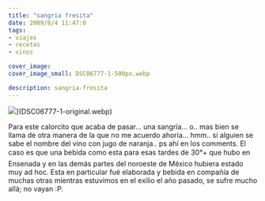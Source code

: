 ```yaml
---
title: "sangria fresita"
date: 2009/8/4 11:47:0
tags: 
- viajes
- recetas
- vinos

cover_image: 
cover_image_small: DSC06777-1-500px.webp

description: sangria-fresita
---
```



![](DSC06777-1-800px.webp)](DSC06777-1-original.webp)

Para este calorcito que acaba de pasar... una sangría... o.. mas bien se llama de otra manera de la que no me acuerdo ahoria... hmm.. si alguien se sabe el nombre del vino con jugo de naranja.. ps ahí en los comments. El caso es que una bebida como esta para esas tardes de 30°+ que hubo en Ensenada y en las demás partes del noroeste de México hubiera estado muy ad hoc. Esta en particular fué elaborada y bebida en compañía de muchas otras mientras estuvimos en el exilio el año pasado, se sufre mucho allá; no vayan :P.
